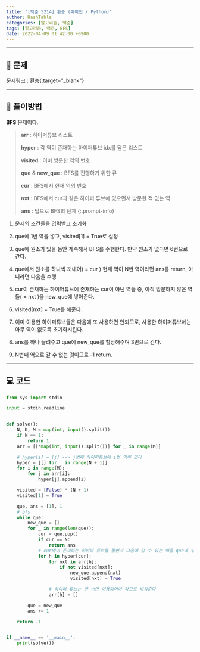 ```yaml
---
title: "[백준 5214] 환승 (파이썬 / Python)"
author: HashTable
categories: [알고리즘, 백준]
tags: [알고리즘, 백준, BFS]
date: 2022-04-09 01:42:00 +0900
---
```



---
## 📑 문제

문제링크 : [환승](https://www.acmicpc.net/problem/5214){:target="_blank"}

---

## 🎯 풀이방법

**BFS** 문제이다.

> **arr** : 하이퍼튜브 리스트
>
> **hyper** : 각 역이 존재하는 하이퍼튜브 idx를 담은 리스트
>
> **visited** : 이미 방문한 역의 번호
>
> **que** & **new_que** : BFS를 진행하기 위한 큐
>
> **cur** : BFS에서 현재 역의 번호
>
> **nxt** : BFS에서 cur과 같은 하이퍼 튜브에 있으면서 방문한 적 없는 역
>
> **ans** : 답으로 BFS의 단계
{:.prompt-info}

1. 문제의 조건들을 입력받고 초기화

2. que에 1번 역을 넣고, visited[1] = True로 설정

3. que에 원소가 있을 동안 계속해서 BFS를 수행한다. 만약 원소가 없다면 6번으로 간다.

4. que에서 원소를 하나씩 꺼내어( = cur ) 현재 역이 N번 역이라면 ans를 return, 아니라면 다음을 수행

1. cur이 존재하는 하이퍼튜브에 존재하는 cur이 아닌 역들 중, 아직 방문하지 않은 역들( = nxt )을 new_que에 넣어준다.

2. visited[nxt] = True를 해준다.

3. 이미 이용한 하이퍼튜브들은 다음에 또 사용하면 안되므로, 사용한 하이퍼튜브에는 아무 역이 없도록 초기화시킨다.

5. ans를 하나 늘려주고 que에 new_que를 할당해주며 3번으로 간다.

6. N번째 역으로 갈 수 없는 것이므로 -1 return.



---

## 💻 코드

```python
from sys import stdin

input = stdin.readline


def solve():
    N, K, M = map(int, input().split())
    if N == 1:
        return 1
    arr = [[*map(int, input().split())] for _ in range(M)]

    # hyper[i] = [j] --> j번째 하이퍼튜브에 i번 역이 있다
    hyper = [[] for _ in range(N + 1)]
    for i in range(M):
        for j in arr[i]:
            hyper[j].append(i)

    visited = [False] * (N + 1)
    visited[1] = True

    que, ans = [1], 1
    # bfs
    while que:
        new_que = []
        for _ in range(len(que)):
            cur = que.pop()
            if cur == N:
                return ans
            # cur역이 존재하는 하이퍼 튜브를 돌면서 다음에 갈 수 있는 역을 que에 넣어준다
            for h in hyper[cur]:
                for nxt in arr[h]:
                    if not visited[nxt]:
                        new_que.append(nxt)
                        visited[nxt] = True

                # 하이퍼 튜브는 한 번만 이용되어야 하므로 비워준다
                arr[h] = []

        que = new_que
        ans += 1

    return -1


if __name__ == '__main__':
    print(solve())
```
